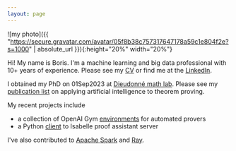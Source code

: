 ```yaml
---
layout: page
---
```


![my photo]({{ "https://secure.gravatar.com/avatar/05f8b38c757317647178a59c1e804f2e?s=1000" | absolute_url }}){:height="20%" width="20%"}

Hi! My name is Boris. I'm a machine learning and big data professional with 10+ years of experience. Please see my [CV](boris-shminke.pdf) or find me at the [LinkedIn](https://www.linkedin.com/in/inpefess/).

I obtained my PhD on 01Sep2023 at [Dieudonné math lab](https://math.unice.fr/laboratoire/fiche%26id%3d963.html). Please see my [publication list](https://scholar.google.com/citations?user=AxWTLt0AAAAJ) on applying artificial intelligence to theorem proving.

My recent projects include
* a collection of OpenAI Gym [environments](https://github.com/inpefess/gym-saturation) for automated provers
* a Python [client](https://github.com/inpefess/isabelle-client) to Isabelle proof assistant server

I've also contributed to [Apache Spark](https://github.com/apache/spark/pull/20691) and [Ray](https://github.com/ray-project/ray/pull/34790).
